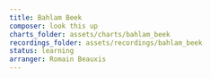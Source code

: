 ```yaml
---
title: Bahlam Beek
composer: look this up
charts_folder: assets/charts/bahlam_beek
recordings_folder: assets/recordings/bahlam_beek
status: learning
arranger: Romain Beauxis
---
```

